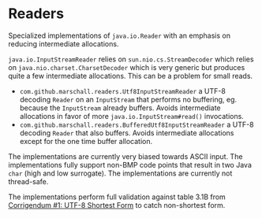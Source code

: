 Readers
=======

Specialized implementations of `java.io.Reader` with an emphasis on reducing intermediate allocations.

`java.io.InputStreamReader` relies on `sun.nio.cs.StreamDecoder` which relies on `java.nio.charset.CharsetDecoder` which is very generic but produces quite a few intermediate allocations. This can be a problem for small reads.

 * `com.github.marschall.readers.Utf8InputStreamReader` a UTF-8 decoding `Reader` on an `InputStream` that performs no buffering, eg. because the `InputStream` already buffers. Avoids intermediate allocations in favor of more `java.io.InputStream#read()` invocations.
 * `com.github.marschall.readers.BufferedUtf8InputStreamReader` a UTF-8 decoding `Reader` that also buffers. Avoids intermediate allocations except for the one time buffer allocation.


The implementations are currently very biased towards ASCII input.
The implementations fully support non-BMP code points that result in two Java `char` (high and low surrogate).
The implementations are currently not thread-safe.

The implementations perform full validation against table 3.1B from [Corrigendum #1: UTF-8 Shortest Form](https://unicode.org/versions/corrigendum1.html) to catch non-shortest form.

